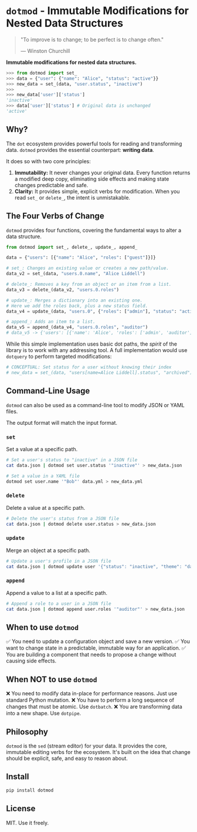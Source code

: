 # `dotmod` - Immutable Modifications for Nested Data Structures

> "To improve is to change; to be perfect is to change often."  
>
> — Winston Churchill

**Immutable modifications for nested data structures.**

```python
>>> from dotmod import set_
>>> data = {"user": {"name": "Alice", "status": "active"}}
>>> new_data = set_(data, "user.status", "inactive")
>>>
>>> new_data['user']['status']
'inactive'
>>> data['user']['status'] # Original data is unchanged
'active'
```

## Why?

The `dot` ecosystem provides powerful tools for reading and transforming data. `dotmod` provides the essential counterpart: **writing data**.

It does so with two core principles:

1. **Immutability:** It never changes your original data. Every function returns a modified deep copy, eliminating side effects and making state changes predictable and safe.
2. **Clarity:** It provides simple, explicit verbs for modification. When you read `set_` or `delete_`, the intent is unmistakable.

## The Four Verbs of Change

`dotmod` provides four functions, covering the fundamental ways to alter a data structure.

```python
from dotmod import set_, delete_, update_, append_

data = {"users": [{"name": "Alice", "roles": ["guest"]}]}

# set_: Changes an existing value or creates a new path/value.
data_v2 = set_(data, "users.0.name", "Alice Liddell")

# delete_: Removes a key from an object or an item from a list.
data_v3 = delete_(data_v2, "users.0.roles")

# update_: Merges a dictionary into an existing one.
# Here we add the roles back, plus a new status field.
data_v4 = update_(data, "users.0", {"roles": ["admin"], "status": "active"})

# append_: Adds an item to a list.
data_v5 = append_(data_v4, "users.0.roles", "auditor")
# data_v5 -> {'users': [{'name': 'Alice', 'roles': ['admin', 'auditor'], 'status': 'active'}]}
```

While this simple implementation uses basic dot paths, the *spirit* of the library is to work with any addressing tool. A full implementation would use `dotquery` to perform targeted modifications:

```python
# CONCEPTUAL: Set status for a user without knowing their index
# new_data = set_(data, "users[name=Alice Liddell].status", "archived")
```

## Command-Line Usage

`dotmod` can also be used as a command-line tool to modify JSON or YAML files.

The output format will match the input format.

### `set`

Set a value at a specific path.

```bash
# Set a user's status to "inactive" in a JSON file
cat data.json | dotmod set user.status '"inactive"' > new_data.json

# Set a value in a YAML file
dotmod set user.name '"Bob"' data.yml > new_data.yml
```

### `delete`

Delete a value at a specific path.

```bash
# Delete the user's status from a JSON file
cat data.json | dotmod delete user.status > new_data.json
```

### `update`

Merge an object at a specific path.

```bash
# Update a user's profile in a JSON file
cat data.json | dotmod update user '{"status": "inactive", "theme": "dark"}' > new_data.json
```

### `append`

Append a value to a list at a specific path.

```bash
# Append a role to a user in a JSON file
cat data.json | dotmod append user.roles '"auditor"' > new_data.json
```

## When to use `dotmod`

✅ You need to update a configuration object and save a new version.
✅ You want to change state in a predictable, immutable way for an application.
✅ You are building a component that needs to propose a change without causing side effects.

## When NOT to use `dotmod`

❌ You need to modify data in-place for performance reasons. Just use standard Python mutation.
❌ You have to perform a long sequence of changes that must be atomic. Use `dotbatch`.
❌ You are transforming data into a new shape. Use `dotpipe`.

## Philosophy

`dotmod` is the `sed` (stream editor) for your data. It provides the core, immutable editing verbs for the ecosystem. It's built on the idea that change should be explicit, safe, and easy to reason about.

## Install

```bash
pip install dotmod
```

## License

MIT. Use it freely.

